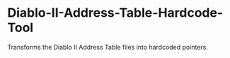 # Diablo-II-Address-Table-Hardcode-Tool
Transforms the Diablo II Address Table files into hardcoded pointers.
